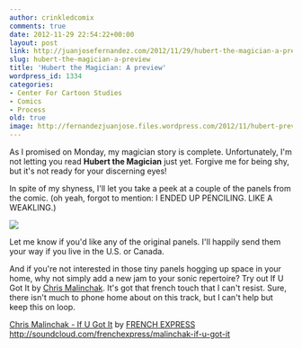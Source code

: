 ```yaml
---
author: crinkledcomix
comments: true
date: 2012-11-29 22:54:22+00:00
layout: post
link: http://juanjosefernandez.com/2012/11/29/hubert-the-magician-a-preview/
slug: hubert-the-magician-a-preview
title: 'Hubert the Magician: A preview'
wordpress_id: 1334
categories:
- Center For Cartoon Studies
- Comics
- Process
old: true
image: http://fernandezjuanjose.files.wordpress.com/2012/11/hubert-preview.png
---
```


As I promised on Monday, my magician story is complete. Unfortunately, I'm not letting you read **Hubert the Magician** just yet. Forgive me for being shy, but it's not ready for your discerning eyes!
<!--more-->

In spite of my shyness, I'll let you take a peek at a couple of the panels from the comic. (oh yeah, forgot to mention: I ENDED UP PENCILING. LIKE A WEAKLING.)

[![](http://fernandezjuanjose.files.wordpress.com/2012/11/hubert-preview.png?w=198)](http://fernandezjuanjose.files.wordpress.com/2012/11/hubert-preview.png)

Let me know if you'd like any of the original panels. I'll happily send them your way if you live in the U.S. or Canada.

And if you're not interested in those tiny panels hogging up space in your home, why not simply add a new jam to your sonic repertoire? Try out If U Got It by [Chris Malinchak](http://chrismalinchak.viinyl.com/). It's got that french touch that I can't resist. Sure, there isn't much to phone home about on this track, but I can't help but keep this on loop.

[Chris Malinchak - If U Got It](http://soundcloud.com/frenchexpress/malinchak-if-u-got-it) by [FRENCH EXPRESS](http://soundcloud.com/frenchexpress)
http://soundcloud.com/frenchexpress/malinchak-if-u-got-it
